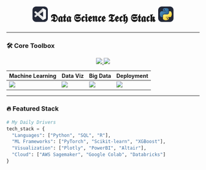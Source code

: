 <div align="center">
  <h1> 
    <img src="https://raw.githubusercontent.com/tandpfun/skill-icons/59059d9d1a2c092696dc66e00931cc1181a4ce1f/icons/VSCode-Dark.svg" width="40" alt="DS Icon"> 
    𝕯𝖆𝖙𝖆 𝕾𝖈𝖎𝖊𝖓𝖈𝖊 𝕿𝖊𝖈𝖍 𝕾𝖙𝖆𝖈𝖐 
    <img src="https://raw.githubusercontent.com/tandpfun/skill-icons/59059d9d1a2c092696dc66e00931cc1181a4ce1f/icons/Python-Dark.svg" width="40" alt="Python Icon">
  </h1>
</div>

---

### 🛠️ **Core Toolbox**
<p align="center">
  <!-- Machine Learning -->
  <a href="#">
    <img src="https://img.shields.io/badge/-Machine%20Learning-0F172A?style=for-the-badge&logo=apachespark&logoColor=#E25A1C">
  </a>
  
  <!-- Data Visualization -->
  <a href="#">
    <img src="https://img.shields.io/badge/-Visualization-0F172A?style=for-the-badge&logo=plotly&logoColor=#3F4F75">
  </a>
</p>

<div align="center">
  
| **Machine Learning** | **Data Viz** | **Big Data** | **Deployment** |
|----------------------|--------------|--------------|----------------|
| <img src="https://skillicons.dev/icons?i=tensorflow,pytorch,keras" width="200"> | <img src="https://skillicons.dev/icons?i=matplotlib,seaborn,tableau" width="200"> | <img src="https://skillicons.dev/icons?i=spark,hadoop,kafka" width="200"> | <img src="https://skillicons.dev/icons?i=docker,aws,fastapi" width="200"> |

</div>

---

### 🔥 **Featured Stack**
```python
# My Daily Drivers
tech_stack = {
  "Languages": ["Python", "SQL", "R"],
  "ML Frameworks": ["PyTorch", "Scikit-learn", "XGBoost"],
  "Visualization": ["Plotly", "PowerBI", "Altair"],
  "Cloud": ["AWS Sagemaker", "Google Colab", "Databricks"]
}
